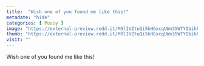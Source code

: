 ```yaml
---
title:  "Wish one of you found me like this!"
metadate: "hide"
categories: [ Pussy ]
image: "https://external-preview.redd.it/M9lIVZtuQi5kHGxcqUWn35WTYIbikP53oJgLTd3hnoY.jpg?auto=webp&s=25600557dfa9f720c4ad7997b7c9b72f1af0c654"
thumb: "https://external-preview.redd.it/M9lIVZtuQi5kHGxcqUWn35WTYIbikP53oJgLTd3hnoY.jpg?width=640&crop=smart&auto=webp&s=8a228a19905ac50620c10601d8a8977198b29596"
visit: ""
---
```

Wish one of you found me like this!

